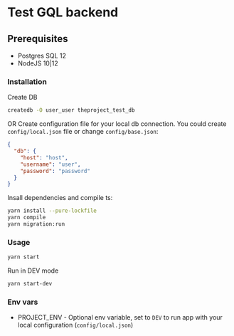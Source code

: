 # Test GQL backend

## Prerequisites
* Postgres SQL 12
* NodeJS 10|12

### Installation
Create DB
```sh
createdb -O user_user theproject_test_db
```
OR
Create configuration file for your local db connection. You could create `config/local.json` file or change `config/base.json`:
```json
{
  "db": {
    "host": "host",
    "username": "user",
    "password": "password"
  }
}
```

Insall dependencies and compile ts:
```sh
yarn install --pure-lockfile
yarn compile
yarn migration:run
```

### Usage
```sh
yarn start
```

Run in DEV mode
```sh
yarn start-dev
```

### Env vars
* PROJECT_ENV - Optional env variable, set to `DEV` to run app with your local configuration (`config/local.json`)